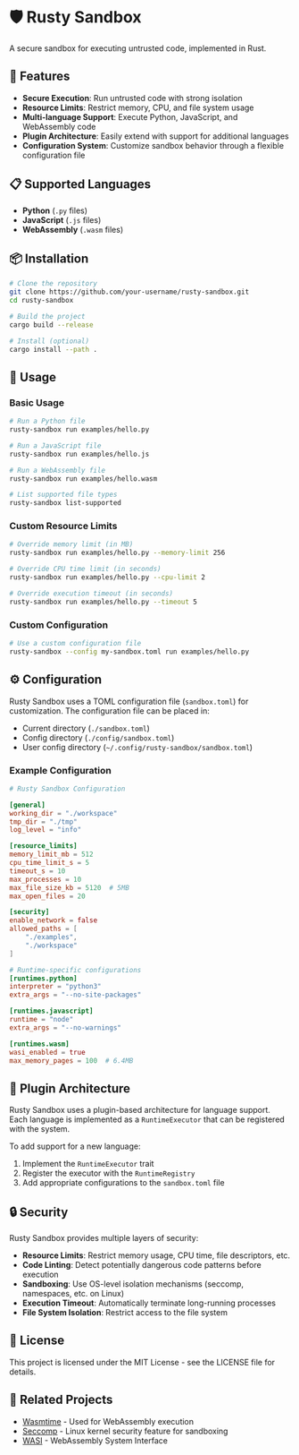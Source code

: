 # 🛡️ Rusty Sandbox

A secure sandbox for executing untrusted code, implemented in Rust.

## 🚀 Features

- **Secure Execution**: Run untrusted code with strong isolation
- **Resource Limits**: Restrict memory, CPU, and file system usage
- **Multi-language Support**: Execute Python, JavaScript, and WebAssembly code
- **Plugin Architecture**: Easily extend with support for additional languages
- **Configuration System**: Customize sandbox behavior through a flexible configuration file

## 📋 Supported Languages

- **Python** (`.py` files)
- **JavaScript** (`.js` files)
- **WebAssembly** (`.wasm` files)

## 📦 Installation

```bash
# Clone the repository
git clone https://github.com/your-username/rusty-sandbox.git
cd rusty-sandbox

# Build the project
cargo build --release

# Install (optional)
cargo install --path .
```

## 🔧 Usage

### Basic Usage

```bash
# Run a Python file
rusty-sandbox run examples/hello.py

# Run a JavaScript file
rusty-sandbox run examples/hello.js

# Run a WebAssembly file
rusty-sandbox run examples/hello.wasm

# List supported file types
rusty-sandbox list-supported
```

### Custom Resource Limits

```bash
# Override memory limit (in MB)
rusty-sandbox run examples/hello.py --memory-limit 256

# Override CPU time limit (in seconds)
rusty-sandbox run examples/hello.py --cpu-limit 2

# Override execution timeout (in seconds)
rusty-sandbox run examples/hello.py --timeout 5
```

### Custom Configuration

```bash
# Use a custom configuration file
rusty-sandbox --config my-sandbox.toml run examples/hello.py
```

## ⚙️ Configuration

Rusty Sandbox uses a TOML configuration file (`sandbox.toml`) for customization. The configuration file can be placed in:

- Current directory (`./sandbox.toml`)
- Config directory (`./config/sandbox.toml`)
- User config directory (`~/.config/rusty-sandbox/sandbox.toml`)

### Example Configuration

```toml
# Rusty Sandbox Configuration

[general]
working_dir = "./workspace"
tmp_dir = "./tmp"
log_level = "info"

[resource_limits]
memory_limit_mb = 512
cpu_time_limit_s = 5
timeout_s = 10
max_processes = 10
max_file_size_kb = 5120  # 5MB
max_open_files = 20

[security]
enable_network = false
allowed_paths = [
    "./examples",
    "./workspace"
]

# Runtime-specific configurations
[runtimes.python]
interpreter = "python3"
extra_args = "--no-site-packages"

[runtimes.javascript]
runtime = "node"
extra_args = "--no-warnings"

[runtimes.wasm]
wasi_enabled = true
max_memory_pages = 100  # 6.4MB
```

## 🔌 Plugin Architecture

Rusty Sandbox uses a plugin-based architecture for language support. Each language is implemented as a `RuntimeExecutor` that can be registered with the system.

To add support for a new language:

1. Implement the `RuntimeExecutor` trait
2. Register the executor with the `RuntimeRegistry`
3. Add appropriate configurations to the `sandbox.toml` file

## 🔒 Security

Rusty Sandbox provides multiple layers of security:

- **Resource Limits**: Restrict memory usage, CPU time, file descriptors, etc.
- **Code Linting**: Detect potentially dangerous code patterns before execution
- **Sandboxing**: Use OS-level isolation mechanisms (seccomp, namespaces, etc. on Linux)
- **Execution Timeout**: Automatically terminate long-running processes
- **File System Isolation**: Restrict access to the file system

## 📝 License

This project is licensed under the MIT License - see the LICENSE file for details.

## 🔗 Related Projects

- [Wasmtime](https://wasmtime.dev/) - Used for WebAssembly execution
- [Seccomp](https://en.wikipedia.org/wiki/Seccomp) - Linux kernel security feature for sandboxing
- [WASI](https://wasi.dev/) - WebAssembly System Interface